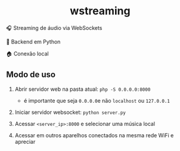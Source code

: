 <h1 align="center">wstreaming</h1>

🎧 Streaming de áudio via WebSockets

🐍 Backend em Python

🏠 Conexão local

## Modo de uso

1. Abrir servidor web na pasta atual: `php -S 0.0.0.0:8000`
    - é importante que seja `0.0.0.0`e não `localhost` ou `127.0.0.1`
2. Iniciar servidor websocket: `python server.py`
3. Acessar `<server_ip>:8000` e selecionar uma música local
   
4. Acessar em outros aparelhos conectados na mesma rede WiFi e apreciar